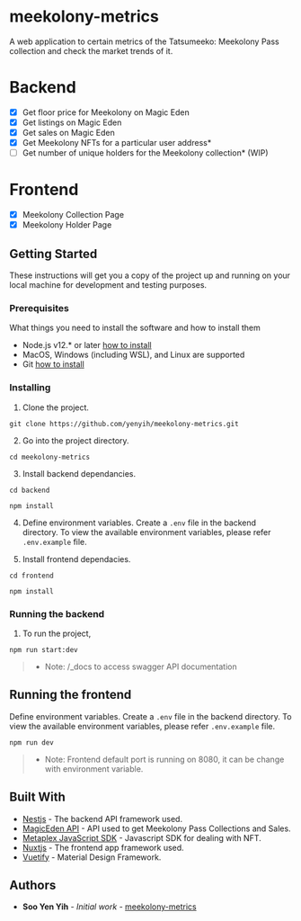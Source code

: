 # meekolony-metrics

A web application to certain metrics of the Tatsumeeko: Meekolony Pass collection and check the market trends of it.

# Backend
- [x] Get floor price for Meekolony on Magic Eden
- [x] Get listings on Magic Eden
- [x] Get sales on Magic Eden
- [x] Get Meekolony NFTs for a particular user address*
- [ ] Get number of unique holders for the Meekolony collection* (WIP)

# Frontend
- [x] Meekolony Collection Page
- [x] Meekolony Holder Page

## Getting Started

These instructions will get you a copy of the project up and running on your local machine for development and testing purposes.

### Prerequisites

What things you need to install the software and how to install them

- Node.js v12.* or later [how to install](https://nodejs.org/en/)
- MacOS, Windows (including WSL), and Linux are supported
- Git [how to install](https://git-scm.com/)

### Installing

1. Clone the project.

```
git clone https://github.com/yenyih/meekolony-metrics.git
```

2. Go into the project directory.

```
cd meekolony-metrics
```

3. Install backend dependancies.

```
cd backend

npm install
```

4. Define environment variables.
Create a `.env` file in the backend directory. To view the available environment variables, please refer `.env.example` file.

5. Install frontend dependacies.

```
cd frontend

npm install
```

### Running the backend

1. To run the project,

```
npm run start:dev
```

> * Note: /_docs to access swagger API documentation

## Running the frontend

Define environment variables.
Create a `.env` file in the backend directory. To view the available environment variables, please refer `.env.example` file.

```
npm run dev
```

> * Note: Frontend default port is running on 8080, it can be change with environment variable.

## Built With

* [Nestjs](https://nestjs.com/) - The backend API framework used.
* [MagicEden API](https://api.magiceden.dev/) - API used to get Meekolony Pass Collections and Sales.
* [Metaplex JavaScript SDK](https://github.com/metaplex-foundation/js#readme) - Javascript SDK for dealing with NFT.
* [Nuxtjs](https://nuxtjs.org/) - The frontend app framework used.
* [Vuetify](https://vuetifyjs.com/en/) - Material Design Framework.

## Authors

* **Soo Yen Yih** - *Initial work* - [meekolony-metrics](https://github.com/yenyih)
